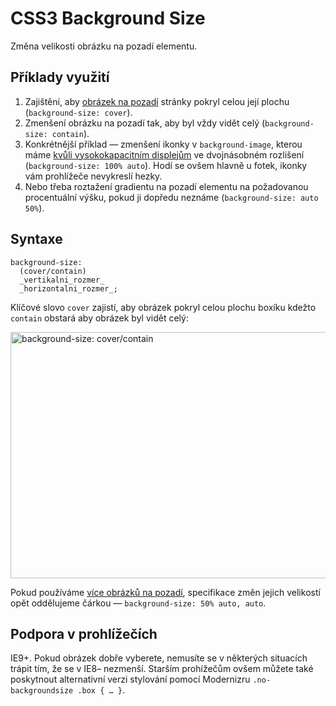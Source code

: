 CSS3 Background Size
====================

Změna velikosti obrázku na pozadí elementu.

Příklady využití
----------------

1. Zajištění, aby [obrázek na pozadí](http://d.alistapart.com/supersize-that-background-please/index3.html) stránky pokryl celou její plochu (`background-size: cover`).
2. Zmenšení obrázku na pozadí tak, aby byl vždy vidět celý (`background-size: contain`).
3. Konkrétnější příklad — zmenšení ikonky v `background-image`, kterou máme [kvůli vysokokapacitním displejům](http://www.studiopress.com/design/css-background-size-graphics.htm) ve dvojnásobném rozlišení (`background-size: 100% auto`). Hodí se ovšem hlavně u fotek, ikonky vám prohlížeče nevykreslí hezky.
3. Nebo třeba roztažení gradientu na pozadí elementu na požadovanou procentuální výšku, pokud ji dopředu neznáme (`background-size: auto 50%`).

Syntaxe
-------

    background-size:
      (cover/contain)
      _vertikalni_rozmer_
      _horizontalni_rozmer_;

Klíčové slovo `cover` zajistí, aby obrázek pokryl celou plochu boxíku kdežto `contain` obstará aby obrázek byl vidět celý:  

<img class="picture" src="content/schemes/CSS3-background-size-cover-contain.png" width="700" height="394" alt="background-size: cover/contain">
    
Pokud používáme [více obrázků na pozadí](css3-multiple-backgrounds.md), specifikace změn jejich velikostí opět oddělujeme čárkou — `background-size: 50% auto, auto`.


Podpora v prohlížečích
----------------------

IE9+. Pokud obrázek dobře vyberete, nemusíte se v některých situacích trápit tím, že se v IE8– nezmenší. Starším prohížečům ovšem můžete také poskytnout alternativní verzi stylování pomocí Modernizru `.no-backgroundsize .box { … }`.


